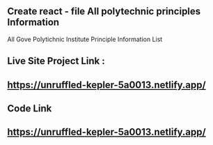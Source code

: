 ## Create react - file All polytechnic principles Information

All Gove Polytichnic Institute Principle Information List

## Live Site Project Link :
## https://unruffled-kepler-5a0013.netlify.app/


## Code Link
## https://unruffled-kepler-5a0013.netlify.app/
